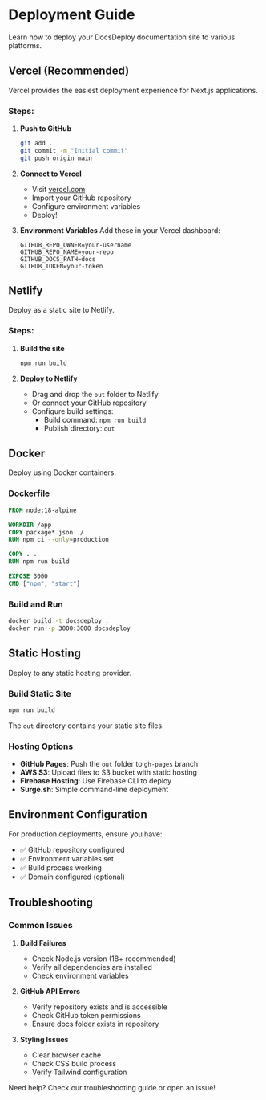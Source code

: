 # Deployment Guide

Learn how to deploy your DocsDeploy documentation site to various platforms.

## Vercel (Recommended)

Vercel provides the easiest deployment experience for Next.js applications.

### Steps:

1. **Push to GitHub**
   ```bash
   git add .
   git commit -m "Initial commit"
   git push origin main
   ```

2. **Connect to Vercel**
   - Visit [vercel.com](https://vercel.com)
   - Import your GitHub repository
   - Configure environment variables
   - Deploy!

3. **Environment Variables**
   Add these in your Vercel dashboard:
   ```
   GITHUB_REPO_OWNER=your-username
   GITHUB_REPO_NAME=your-repo
   GITHUB_DOCS_PATH=docs
   GITHUB_TOKEN=your-token
   ```

## Netlify

Deploy as a static site to Netlify.

### Steps:

1. **Build the site**
   ```bash
   npm run build
   ```

2. **Deploy to Netlify**
   - Drag and drop the `out` folder to Netlify
   - Or connect your GitHub repository
   - Configure build settings:
     - Build command: `npm run build`
     - Publish directory: `out`

## Docker

Deploy using Docker containers.

### Dockerfile

```dockerfile
FROM node:18-alpine

WORKDIR /app
COPY package*.json ./
RUN npm ci --only=production

COPY . .
RUN npm run build

EXPOSE 3000
CMD ["npm", "start"]
```

### Build and Run

```bash
docker build -t docsdeploy .
docker run -p 3000:3000 docsdeploy
```

## Static Hosting

Deploy to any static hosting provider.

### Build Static Site

```bash
npm run build
```

The `out` directory contains your static site files.

### Hosting Options

- **GitHub Pages**: Push the `out` folder to `gh-pages` branch
- **AWS S3**: Upload files to S3 bucket with static hosting
- **Firebase Hosting**: Use Firebase CLI to deploy
- **Surge.sh**: Simple command-line deployment

## Environment Configuration

For production deployments, ensure you have:

- ✅ GitHub repository configured
- ✅ Environment variables set
- ✅ Build process working
- ✅ Domain configured (optional)

## Troubleshooting

### Common Issues

1. **Build Failures**
   - Check Node.js version (18+ recommended)
   - Verify all dependencies are installed
   - Check environment variables

2. **GitHub API Errors**
   - Verify repository exists and is accessible
   - Check GitHub token permissions
   - Ensure docs folder exists in repository

3. **Styling Issues**
   - Clear browser cache
   - Check CSS build process
   - Verify Tailwind configuration

Need help? Check our troubleshooting guide or open an issue!